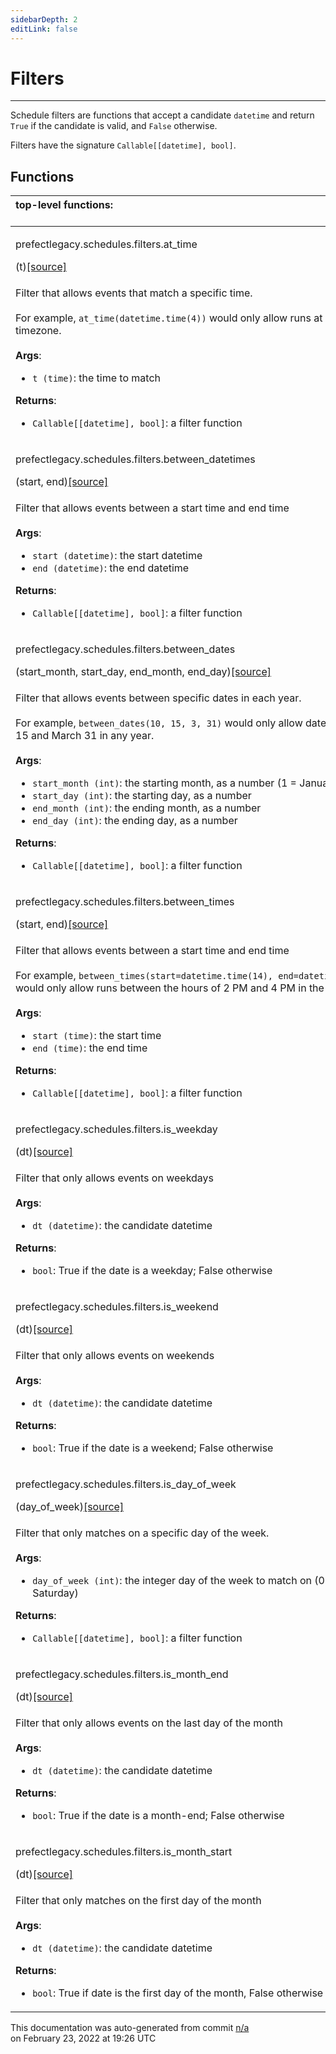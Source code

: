 ```yaml
---
sidebarDepth: 2
editLink: false
---
```

# Filters
---
Schedule filters are functions that accept a candidate `datetime` and return `True` if
the candidate is valid, and `False` otherwise.

Filters have the signature `Callable[[datetime], bool]`.

## Functions
|top-level functions: &nbsp;&nbsp;&nbsp;&nbsp;&nbsp;&nbsp;&nbsp;&nbsp;&nbsp;&nbsp;&nbsp;&nbsp;&nbsp;&nbsp;&nbsp;&nbsp;&nbsp;&nbsp;&nbsp;&nbsp;&nbsp;&nbsp;&nbsp;&nbsp;&nbsp;&nbsp;&nbsp;&nbsp;&nbsp;&nbsp;&nbsp;&nbsp;&nbsp;&nbsp;&nbsp;&nbsp;&nbsp;&nbsp;&nbsp;&nbsp;&nbsp;&nbsp;&nbsp;&nbsp;&nbsp;&nbsp;&nbsp;&nbsp;&nbsp;&nbsp;&nbsp;&nbsp;&nbsp;&nbsp;&nbsp;&nbsp;&nbsp;&nbsp;&nbsp;&nbsp;&nbsp;&nbsp;&nbsp;&nbsp;&nbsp;&nbsp;&nbsp;&nbsp;&nbsp;&nbsp;&nbsp;&nbsp;&nbsp;&nbsp;&nbsp;&nbsp;&nbsp;&nbsp;&nbsp;&nbsp;&nbsp;&nbsp;&nbsp;&nbsp;&nbsp;&nbsp;&nbsp;&nbsp;&nbsp;&nbsp;&nbsp;&nbsp;&nbsp;&nbsp;&nbsp;&nbsp;&nbsp;&nbsp;&nbsp;&nbsp;&nbsp;&nbsp;&nbsp;&nbsp;&nbsp;&nbsp;&nbsp;&nbsp;&nbsp;&nbsp;&nbsp;&nbsp;&nbsp;&nbsp;&nbsp;&nbsp;&nbsp;&nbsp;&nbsp;&nbsp;&nbsp;&nbsp;&nbsp;&nbsp;&nbsp;&nbsp;&nbsp;&nbsp;&nbsp;&nbsp;&nbsp;&nbsp;&nbsp;&nbsp;&nbsp;&nbsp;&nbsp;&nbsp;&nbsp;&nbsp;&nbsp;&nbsp;&nbsp;&nbsp;&nbsp;&nbsp;&nbsp;&nbsp;&nbsp;&nbsp;|
|:----|
 | <div class='method-sig' id='prefect-schedules-filters-at-time'><p class="prefect-class">prefectlegacy.schedules.filters.at_time</p>(t)<span class="source"><a href="https://github.com/PrefectHQ/prefect/blob/master/src/prefectlegacy/schedules/filters.py#L99">[source]</a></span></div>
<p class="methods">Filter that allows events that match a specific time.<br><br>For example, `at_time(datetime.time(4))` would only allow runs at 4 AM in the given timezone.<br><br>**Args**:     <ul class="args"><li class="args">`t (time)`: the time to match</li></ul> **Returns**:     <ul class="args"><li class="args">`Callable[[datetime], bool]`: a filter function</li></ul></p>|
 | <div class='method-sig' id='prefect-schedules-filters-between-datetimes'><p class="prefect-class">prefectlegacy.schedules.filters.between_datetimes</p>(start, end)<span class="source"><a href="https://github.com/PrefectHQ/prefect/blob/master/src/prefectlegacy/schedules/filters.py#L31">[source]</a></span></div>
<p class="methods">Filter that allows events between a start time and end time<br><br>**Args**:     <ul class="args"><li class="args">`start (datetime)`: the start datetime     </li><li class="args">`end (datetime)`: the end datetime</li></ul> **Returns**:     <ul class="args"><li class="args">`Callable[[datetime], bool]`: a filter function</li></ul></p>|
 | <div class='method-sig' id='prefect-schedules-filters-between-dates'><p class="prefect-class">prefectlegacy.schedules.filters.between_dates</p>(start_month, start_day, end_month, end_day)<span class="source"><a href="https://github.com/PrefectHQ/prefect/blob/master/src/prefectlegacy/schedules/filters.py#L67">[source]</a></span></div>
<p class="methods">Filter that allows events between specific dates in each year.<br><br>For example, `between_dates(10, 15, 3, 31)` would only allow dates between October 15 and March 31 in any year.<br><br>**Args**:     <ul class="args"><li class="args">`start_month (int)`: the starting month, as a number (1 = January)     </li><li class="args">`start_day (int)`: the starting day, as a number     </li><li class="args">`end_month (int)`: the ending month, as a number     </li><li class="args">`end_day (int)`: the ending day, as a number</li></ul> **Returns**:     <ul class="args"><li class="args">`Callable[[datetime], bool]`: a filter function</li></ul></p>|
 | <div class='method-sig' id='prefect-schedules-filters-between-times'><p class="prefect-class">prefectlegacy.schedules.filters.between_times</p>(start, end)<span class="source"><a href="https://github.com/PrefectHQ/prefect/blob/master/src/prefectlegacy/schedules/filters.py#L119">[source]</a></span></div>
<p class="methods">Filter that allows events between a start time and end time<br><br>For example, `between_times(start=datetime.time(14), end=datetime.time(16))` would only allow runs between the hours of 2 PM and 4 PM in the given timezone.<br><br>**Args**:     <ul class="args"><li class="args">`start (time)`: the start time     </li><li class="args">`end (time)`: the end time</li></ul> **Returns**:     <ul class="args"><li class="args">`Callable[[datetime], bool]`: a filter function</li></ul></p>|
 | <div class='method-sig' id='prefect-schedules-filters-is-weekday'><p class="prefect-class">prefectlegacy.schedules.filters.is_weekday</p>(dt)<span class="source"><a href="https://github.com/PrefectHQ/prefect/blob/master/src/prefectlegacy/schedules/filters.py#L146">[source]</a></span></div>
<p class="methods">Filter that only allows events on weekdays<br><br>**Args**:     <ul class="args"><li class="args">`dt (datetime)`: the candidate datetime</li></ul> **Returns**:     <ul class="args"><li class="args">`bool`: True if the date is a weekday; False otherwise</li></ul></p>|
 | <div class='method-sig' id='prefect-schedules-filters-is-weekend'><p class="prefect-class">prefectlegacy.schedules.filters.is_weekend</p>(dt)<span class="source"><a href="https://github.com/PrefectHQ/prefect/blob/master/src/prefectlegacy/schedules/filters.py#L173">[source]</a></span></div>
<p class="methods">Filter that only allows events on weekends<br><br>**Args**:     <ul class="args"><li class="args">`dt (datetime)`: the candidate datetime</li></ul> **Returns**:     <ul class="args"><li class="args">`bool`: True if the date is a weekend; False otherwise</li></ul></p>|
 | <div class='method-sig' id='prefect-schedules-filters-is-day-of-week'><p class="prefect-class">prefectlegacy.schedules.filters.is_day_of_week</p>(day_of_week)<span class="source"><a href="https://github.com/PrefectHQ/prefect/blob/master/src/prefectlegacy/schedules/filters.py#L186">[source]</a></span></div>
<p class="methods">Filter that only matches on a specific day of the week.<br><br>**Args**:     <ul class="args"><li class="args">`day_of_week (int)`: the integer day of the week to match on (0 - 6 == Sunday - Saturday)</li></ul> **Returns**:     <ul class="args"><li class="args">`Callable[[datetime], bool]`: a filter function</li></ul></p>|
 | <div class='method-sig' id='prefect-schedules-filters-is-month-end'><p class="prefect-class">prefectlegacy.schedules.filters.is_month_end</p>(dt)<span class="source"><a href="https://github.com/PrefectHQ/prefect/blob/master/src/prefectlegacy/schedules/filters.py#L159">[source]</a></span></div>
<p class="methods">Filter that only allows events on the last day of the month<br><br>**Args**:     <ul class="args"><li class="args">`dt (datetime)`: the candidate datetime</li></ul> **Returns**:     <ul class="args"><li class="args">`bool`: True if the date is a month-end; False otherwise</li></ul></p>|
 | <div class='method-sig' id='prefect-schedules-filters-is-month-start'><p class="prefect-class">prefectlegacy.schedules.filters.is_month_start</p>(dt)<span class="source"><a href="https://github.com/PrefectHQ/prefect/blob/master/src/prefectlegacy/schedules/filters.py#L205">[source]</a></span></div>
<p class="methods">Filter that only matches on the first day of the month<br><br>**Args**:     <ul class="args"><li class="args">`dt (datetime)`: the candidate datetime</li></ul> **Returns**:     <ul class="args"><li class="args">`bool`: True if date is the first day of the month, False otherwise</li></ul></p>|

<p class="auto-gen">This documentation was auto-generated from commit <a href='https://github.com/PrefectHQ/prefect/commit/n/a'>n/a</a> </br>on February 23, 2022 at 19:26 UTC</p>
